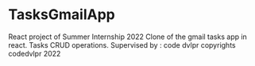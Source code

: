 # TasksGmailApp

React project of Summer Internship 2022
Clone of the gmail tasks app in react.
Tasks CRUD operations.
Supervised by : code dvlpr
copyrights codedvlpr 2022
